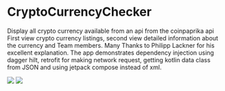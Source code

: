 # CryptoCurrencyChecker
Display all crypto currency available from an api
from the coinpaprika api
First view  crypto currency listings,
second view detailed information about the currency and Team members.
Many Thanks to Philipp Lackner for his excellent explanation.
The app demonstrates dependency injection using dagger hilt, retrofit for making network request,
getting kotlin data class from JSON and using jetpack compose instead of xml.

<img src="https://github.com/adesanyaaa/RockScissorsPaper/blob/master/">
<img src="https://github.com/adesanyaaa/RockScissorsPaper/blob/master/">
